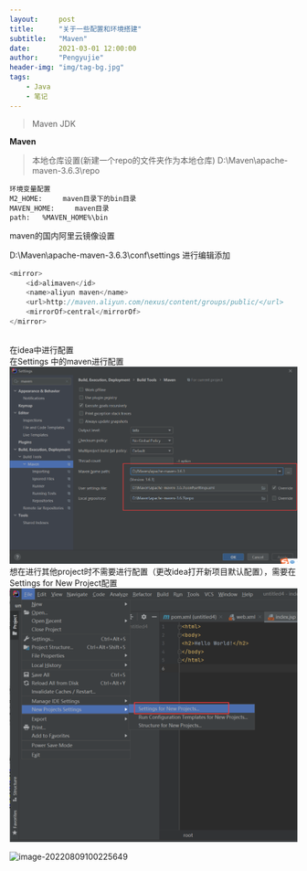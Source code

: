 ```yaml
---
layout:     post
title:      "关于一些配置和环境搭建"
subtitle:   "Maven"
date:       2021-03-01 12:00:00
author:     "Pengyujie"
header-img: "img/tag-bg.jpg"
tags:
    - Java
    - 笔记
---
```


> Maven  JDK 

<b>Maven</b>

>本地仓库设置(新建一个repo的文件夹作为本地仓库)
>D:\Maven\apache-maven-3.6.3\repo

~~~
环境变量配置
M2_HOME:     maven目录下的bin目录
MAVEN_HOME:     maven目录
path:	%MAVEN_HOME%\bin
~~~

maven的国内阿里云镜像设置

D:\Maven\apache-maven-3.6.3\conf\settings 进行编辑添加
<br>

```java
<mirror>
	<id>alimaven</id>
	<name>aliyun maven</name>
	<url>http://maven.aliyun.com/nexus/content/groups/public/</url>
	<mirrorOf>central</mirrorOf>
</mirror>
```
<br>在idea中进行配置
<br>在Settings 中的maven进行配置
<img src="/img/notes/maven1.png" >
<br>想在进行其他project时不需要进行配置（更改idea打开新项目默认配置），需要在Settings for New Project配置
<img src="/img/notes/maven2.png" >





![image-20220809100225649](D:\Typora\Blog\pengyujie99.github.io\_posts\read_sf_plf\2021-03-01-maven.assets\image-20220809100225649.png)
